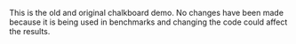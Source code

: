 This is the old and original chalkboard demo. No changes have been made because it is being used in benchmarks and changing the code could affect the results.